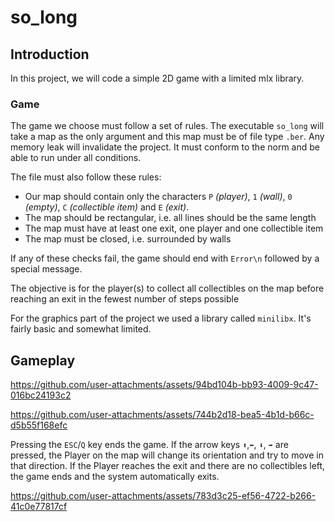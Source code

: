 # so_long

## Introduction
In this project, we will code a simple 2D game with a limited mlx library.

### Game
The game we choose must follow a set of rules. The executable ``so_long`` will take a map as the only argument and this map must be of file type ``.ber``. Any memory leak will invalidate the project. It must conform to the norm and be able to run under all conditions.

The file must also follow these rules:
- Our map should contain only the characters ``P`` *(player)*, ``1`` *(wall)*, ``0`` *(empty)*, ``C`` *(collectible item)* and ``E`` *(exit)*.
- The map should be rectangular, i.e. all lines should be the same length
- The map must have at least one exit, one player and one collectible item
- The map must be closed, i.e. surrounded by walls

If any of these checks fail, the game should end with ``Error\n`` followed by a special message.

The objective is for the player(s) to collect all collectibles on the map before reaching an exit in the fewest number of steps possible

For the graphics part of the project we used a library called ``minilibx``. It's fairly basic and somewhat limited.


## Gameplay

https://github.com/user-attachments/assets/94bd104b-bb93-4009-9c47-016bc24193c2

https://github.com/user-attachments/assets/744b2d18-bea5-4b1d-b66c-d5b55f168efc

Pressing the ``ESC``/``Q`` key ends the game. If the arrow keys ``⬆️``,``⬅️``, ``⬇️``, ``➡️`` are pressed, the Player on the map will change its orientation and try to move in that direction. If the Player reaches the exit and there are no collectibles left, the game ends and the system automatically exits.

https://github.com/user-attachments/assets/783d3c25-ef56-4722-b266-41c0e77817cf
